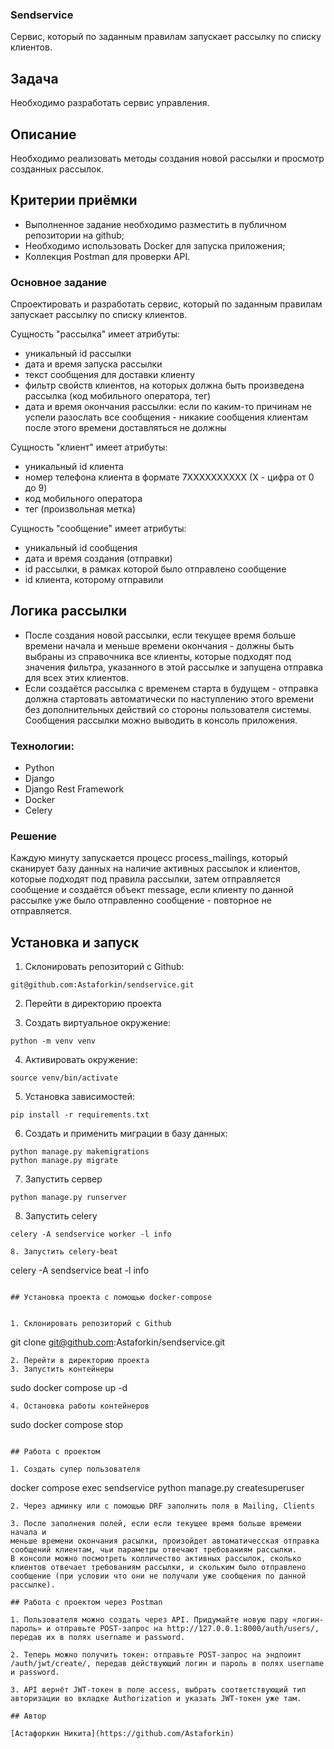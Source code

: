 ### Sendservice
Cервис, который по заданным правилам запускает рассылку по списку клиентов.

## Задача
Необходимо разработать сервис управления.

## Описание
Необходимо реализовать методы создания новой рассылки и просмотр
созданных рассылок.

## Критерии приёмки

- Выполненное задание необходимо разместить в публичном репозитории на github;
- Необходимо использовать Docker для запуска приложения;
- Коллекция Postman для проверки API.

### Основное задание

Спроектировать и разработать сервис, который по заданным правилам запускает
рассылку по списку клиентов.

Сущность "рассылка" имеет атрибуты:
- уникальный id рассылки
- дата и время запуска рассылки
- текст сообщения для доставки клиенту
- фильтр свойств клиентов, на которых должна быть произведена рассылка
(код мобильного оператора, тег)
- дата и время окончания рассылки: если по каким-то причинам не успели
разослать все сообщения - никакие сообщения клиентам после этого времени
доставляться не должны

Сущность "клиент" имеет атрибуты:
- уникальный id клиента
- номер телефона клиента в формате 7XXXXXXXXXX (X - цифра от 0 до 9)
- код мобильного оператора
- тег (произвольная метка)

Сущность "сообщение" имеет атрибуты:
- уникальный id сообщения
- дата и время создания (отправки)
- id рассылки, в рамках которой было отправлено сообщение
- id клиента, которому отправили

## Логика рассылки

- После создания новой рассылки, если текущее время больше времени начала и
меньше времени окончания - должны быть выбраны из справочника все клиенты,
которые подходят под значения фильтра, указанного в этой рассылке и запущена
отправка для всех этих клиентов.
- Если создаётся рассылка с временем старта в будущем - отправка должна
стартовать автоматически по наступлению этого времени без дополнительных
действий со стороны пользователя системы.
Сообщения рассылки можно выводить в консоль приложения.



### Технологии:
- Python
- Django
- Django Rest Framework
- Docker
- Celery

### Решение 

Каждую минуту запускается процесс process_mailings, который сканирует базу данных на наличие активных рассылок и клиентов, которые подходят под правила рассылки, затем отправляется сообщение и создаётся объект message, если клиенту по данной рассылке уже было отправленно сообщение - повторное не отправляется.

## Установка и запуск

1. Склонировать репозиторий с Github:

````
git@github.com:Astaforkin/sendservice.git
````
2. Перейти в директорию проекта

3. Создать виртуальное окружение:

````
python -m venv venv
````

4. Активировать окружение: 

````
source venv/bin/activate
````
 
5. Установка зависимостей:

```
pip install -r requirements.txt
```

6. Создать и применить миграции в базу данных:
```
python manage.py makemigrations
python manage.py migrate
```
7. Запустить сервер
```
python manage.py runserver
```
8. Запустить celery
```
celery -A sendservice worker -l info

8. Запустить celery-beat
```
celery -A sendservice beat -l info
```

## Установка проекта с помощью docker-compose


1. Склонировать репозиторий с Github
```
git clone git@github.com:Astaforkin/sendservice.git
```
2. Перейти в директорию проекта
3. Запустить контейнеры 
``` 
sudo docker compose up -d
 ```
4. Остановка работы контейнеров 
```
sudo docker compose stop
```

## Работа с проектом

1. Создать супер пользователя
``` 
docker compose exec sendservice python manage.py createsuperuser
 ```
2. Через админку или с помощью DRF заполнить поля в Mailing, Clients

3. После заполнения полей, если если текущее время больше времени начала и
меньше времени окончания расылки, произойдет автоматичесская отправка сообщений клиентам, чьи параметры отвечают требованиям рассылки.
В консоли можно посмотреть колличество активных рассылок, сколько клиентов отвечает требованиям рассылки, и скольким было отправлено сообщение (при условии что они не получали уже сообщения по данной рассылке).

## Работа с проектом через Postman

1. Пользователя можно создать через API. Придумайте новую пару «логин-пароль» и отправьте POST-запрос на http://127.0.0.1:8000/auth/users/, передав их в полях username и password.

2. Теперь можно получить токен: отправьте POST-запрос на эндпоинт /auth/jwt/create/, передав действующий логин и пароль в полях username и password. 

3. API вернёт JWT-токен в поле access, выбрать соответствующий тип авторизации во вкладке Authorization и указать JWT-токен уже там.

## Автор

[Астафоркин Никита](https://github.com/Astaforkin)
